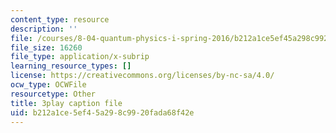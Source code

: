 ```yaml
---
content_type: resource
description: ''
file: /courses/8-04-quantum-physics-i-spring-2016/b212a1ce5ef45a298c9920fada68f42e_QMeKIiufg5s.vtt
file_size: 16260
file_type: application/x-subrip
learning_resource_types: []
license: https://creativecommons.org/licenses/by-nc-sa/4.0/
ocw_type: OCWFile
resourcetype: Other
title: 3play caption file
uid: b212a1ce-5ef4-5a29-8c99-20fada68f42e
---
```

